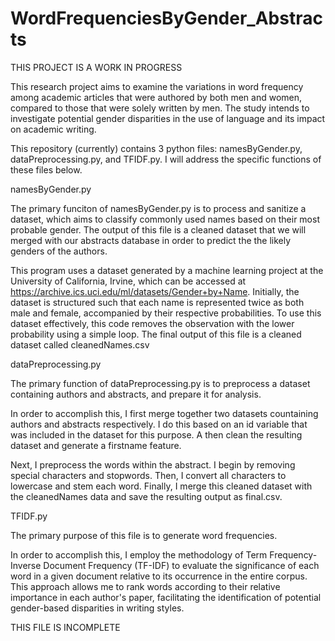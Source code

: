# WordFrequenciesByGender_Abstracts

THIS PROJECT IS A WORK IN PROGRESS

This research project aims to examine the variations in word frequency among academic articles that were authored by both men and women, compared to those that were solely written by men. The study intends to investigate potential gender disparities in the use of language and its impact on academic writing.

This repository (currently) contains 3 python files: namesByGender.py, dataPreprocessing.py, and TFIDF.py. I will address the specific functions of these files below. 

namesByGender.py

The primary funciton of namesByGender.py is to process and sanitize a dataset, which aims to classify commonly used names based on their most probable gender. The output of this file is a cleaned dataset that we will merged with our abstracts database in order to predict the the likely genders of the authors. 

This program uses a dataset generated by a machine learning project at the University of California, Irvine, which can be accessed at https://archive.ics.uci.edu/ml/datasets/Gender+by+Name. Initially, the dataset is structured such that each name is represented twice as both male and female, accompanied by their respective probabilities. To use this dataset effectively, this code removes the observation with the lower probability using a simple loop. The final output of this file is a cleaned dataset called cleanedNames.csv

dataPreprocessing.py

The primary function of dataPreprocessing.py is to preprocess a dataset containing authors and abstracts, and prepare it for analysis. 

In order to accomplish this, I first merge together two datasets countaining authors and abstracts respectively. I do this based on an id variable that was included in the dataset for this purpose. A then clean the resulting dataset and generate a firstname feature. 

Next, I preprocess the words within the abstract. I begin by removing special characters and stopwords. Then, I convert all characters to lowercase and stem each word. Finally, I merge this cleaned dataset with the cleanedNames data and save the resulting output as final.csv. 

TFIDF.py

The primary purpose of this file is to generate word frequencies. 

In order to accomplish this, I employ the methodology of Term Frequency-Inverse Document Frequency (TF-IDF) to evaluate the significance of each word in a given document relative to its occurrence in the entire corpus. This approach allows me to rank words according to their relative importance in each author's paper, facilitating the identification of potential gender-based disparities in writing styles. 

THIS FILE IS INCOMPLETE
